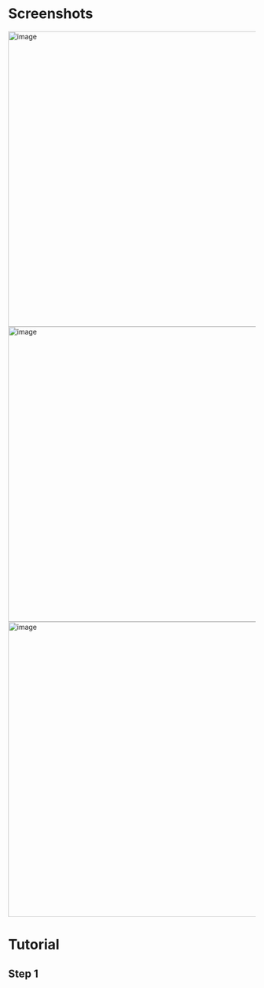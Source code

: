 # Screenshots
<img width="600" alt="image" src="https://github.com/31b4/Leetcode-Premium-Bypass/assets/75566095/7a727cca-bebd-4c5c-b68f-6974816c3729">
<img width="600" alt="image" src="https://github.com/31b4/Leetcode-Premium-Bypass/assets/75566095/82903620-a484-414d-9d59-8b67bc40d0d3">
<img width="600" alt="image" src="https://github.com/31b4/Leetcode-Premium-Bypass/assets/75566095/63933295-0f02-41d8-a717-33ec78ff966d">

# Tutorial

## Step 1
